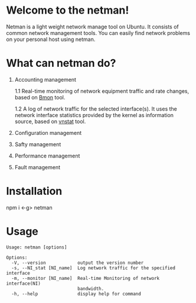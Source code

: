 # Welcome to the netman!

Netman is a light weight network manage tool on Ubuntu. It consists of common network management tools. You can easily find network problems on your personal host using netman.

# What can netman do?
1. Accounting management

	1.1 Real-time monitoring of network equipment traffic and rate changes, based on [Bmon](https://zhuanlan.zhihu.com/p/26307811) tool.

	1.2 A log of network traffic for the selected interface(s). It uses the network interface statistics provided by the kernel as information source, based on [vnstat](https://humdi.net/vnstat/) tool.
2. Configuration management
3. Safty management
4. Performance management
5. Fault management

# Installation

npm i <-g> netman

# Usage

```
Usage: netman [options]
 
Options:
  -V, --version            output the version number
  -s, --NI_stat [NI_name]  Log network traffic for the specified interface
  -m, --monitor [NI_name]  Real-time Monitoring of network interface(NI)
                           bandwidth.
  -h, --help               display help for command
```

